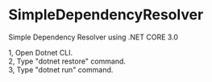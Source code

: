 # SimpleDependencyResolver
Simple Dependency Resolver using .NET CORE 3.0

1, Open Dotnet CLI.   
2, Type "dotnet restore" command.   
3, Type "dotnet run" command.
